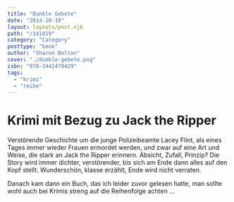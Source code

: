 ```yaml
---
title: "Dunkle Gebete"
date: "2014-10-19"
layout: layouts/post.njk
path: "/141019"
category: "Category"
posttype: "book"
author: "Sharon Bolton"
cover: "./dunkle-gebete.png"
isbn: "978-3442479429"
tags:
  - "krimi"
  - "reihe"
---
```

# Krimi mit Bezug zu Jack the Ripper

Verstörende Geschichte um die junge Polizeibeamte Lacey Flint, als eines Tages immer wieder Frauen ermordet werden, und zwar auf eine Art und Weise, die stark an Jack the Ripper erinnern. Absicht, Zufall, Prinzip? Die Story wird immer dichter, verstörender, bis sich am Ende dann alles auf den Kopf stellt. Wunderschön, klasse erzählt, Ende wird nicht verraten.

Danach kam dann ein Buch, das ich leider zuvor gelesen hatte, man sollte wohl auch bei Krimis streng auf die Reihenfolge achten ...
